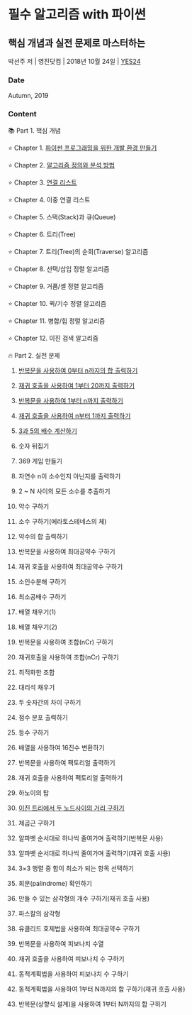 # 필수 알고리즘 with 파이썬
## 핵심 개념과 실전 문제로 마스터하는
박선주 저 | 영진닷컴 | 2018년 10월 24일 | [YES24](http://www.yes24.com/Product/Goods/65050088)

### Date
Autumn, 2019



### Content

:books: Part 1. 핵심 개념

:star: Chapter 1. [파이썬 프로그래밍을 위한 개발 환경 만들기](https://github.com/inyong37/Study/blob/master/VI.%20Language/Python.md)

:star: Chapter 2. [알고리즘 정의와 분석 방법](https://github.com/inyong37/Study/blob/master/V.%20Algorithm/i.%20Book/%ED%95%84%EC%88%98%20%EC%95%8C%EA%B3%A0%EB%A6%AC%EC%A6%98%20with%20%ED%8C%8C%EC%9D%B4%EC%8D%AC/C02_Algorithm.md)

:star: Chapter 3. [연결 리스트](https://github.com/inyong37/Study/blob/master/V.%20Algorithm/i.%20Book/%ED%95%84%EC%88%98%20%EC%95%8C%EA%B3%A0%EB%A6%AC%EC%A6%98%20with%20%ED%8C%8C%EC%9D%B4%EC%8D%AC/C03_LinkedList.py)

:star: Chapter 4. 이중 연결 리스트

:star: Chapter 5. 스택(Stack)과 큐(Queue)

:star: Chapter 6. 트리(Tree)

:star: Chapter 7. 트리(Tree)의 순회(Traverse) 알고리즘 

:star: Chapter 8. 선택/삽입 정렬 알고리즘

:star: Chapter 9. 거품/셸 정렬 알고리즘

:star: Chapter 10. 퀵/기수 정렬 알고리즘

:star: Chapter 11. 병합/힙 정렬 알고리즘

:star: Chapter 12. 이진 검색 알고리즘

:fire: Part 2. 실전 문제

1. [반복문을 사용하여 0부터 n까지의 합 출력하기](https://github.com/inyong37/Study/blob/master/V.%20Algorithm/i.%20Book/%ED%95%84%EC%88%98%20%EC%95%8C%EA%B3%A0%EB%A6%AC%EC%A6%98%20with%20%ED%8C%8C%EC%9D%B4%EC%8D%AC/P01.py)

2. [재귀 호출을 사용하여 1부터 20까지 출력하기](https://github.com/inyong37/Study/blob/master/V.%20Algorithm/i.%20Book/%ED%95%84%EC%88%98%20%EC%95%8C%EA%B3%A0%EB%A6%AC%EC%A6%98%20with%20%ED%8C%8C%EC%9D%B4%EC%8D%AC/P02.py)

3. [반복문을 사용하여 1부터 n까지 출력하기](https://github.com/inyong37/Study/blob/master/V.%20Algorithm/i.%20Book/%ED%95%84%EC%88%98%20%EC%95%8C%EA%B3%A0%EB%A6%AC%EC%A6%98%20with%20%ED%8C%8C%EC%9D%B4%EC%8D%AC/P03.py)

4. [재귀 호출을 사용하여 n부터 1까지 출력하기](https://github.com/inyong37/Study/blob/master/V.%20Algorithm/i.%20Book/%ED%95%84%EC%88%98%20%EC%95%8C%EA%B3%A0%EB%A6%AC%EC%A6%98%20with%20%ED%8C%8C%EC%9D%B4%EC%8D%AC/P04.py)

5. [3과 5의 배수 계산하기](https://github.com/inyong37/Study/blob/master/V.%20Algorithm/i.%20Book/%ED%95%84%EC%88%98%20%EC%95%8C%EA%B3%A0%EB%A6%AC%EC%A6%98%20with%20%ED%8C%8C%EC%9D%B4%EC%8D%AC/P05.py)

6. 숫자 뒤집기

7. 369 게임 만들기

8. 자연수 n이 소수인지 아닌지를 출력하기

9. 2 ~ N 사이의 모든 소수를 추출하기

10. 약수 구하기

11. 소수 구하기(에라토스테네스의 체)

12. 약수의 합 출력하기

13. 반복문을 사용하여 최대공약수 구하기

14. 재귀 호출을 사용하여 최대공약수 구하기

15. 소인수분해 구하기

16. 최소공배수 구하기

17. 배열 채우기(1)

18. 배열 채우기(2)

19. 반복문을 사용하여 조합(nCr) 구하기

20. 재귀호출을 사용하여 조합(nCr) 구하기

21. 최적화한 조합

22. 대리석 채우기

23. 두 숫자간의 차이 구하기

24. 점수 분포 출력하기

25. 등수 구하기

26. 배열을 사용하여 16진수 변환하기

27. 반복문을 사용하여 팩토리얼 출력하기

28. 재귀 호출을 사용하여 팩토리얼 출력하기

29. 하노이의 탑

30. [이진 트리에서 두 노드사이의 거리 구하기](https://github.com/inyong37/Study/blob/master/V.%20Algorithm/i.%20Book/%ED%95%84%EC%88%98%20%EC%95%8C%EA%B3%A0%EB%A6%AC%EC%A6%98%20with%20%ED%8C%8C%EC%9D%B4%EC%8D%AC/P30.py)

31. 제곱근 구하기

32. 알파벳 순서대로 하나씩 줄여가며 출력하기(반복문 사용)

33. 알파벳 순서대로 하나씩 줄여가며 출력하기(재귀 호출 사용)

34. 3×3 행렬 중 합이 최소가 되는 항목 선택하기

35. 회문(palindrome) 확인하기

36. 만들 수 있는 삼각형의 개수 구하기(재귀 호출 사용)

37. 파스칼의 삼각형

38. 유클리드 호제법을 사용하여 최대공약수 구하기

39. 반복문을 사용하여 피보나치 수열

40. 재귀 호출을 사용하여 피보나치 수 구하기

41. 동적계획법을 사용하여 피보나치 수 구하기

42. 동적계획법을 사용하여 1부터 N까지의 합 구하기(재귀 호출 사용)

43. 반복문(상향식 설계)을 사용하여 1부터 N까지의 합 구하기
